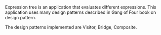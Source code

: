 Expression tree is an application that evaluates different expressions. This application uses many design patterns described in Gang of Four book on design pattern.

The design patterns implemented are Visitor, Bridge, Composite.